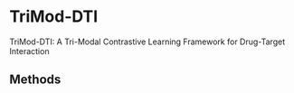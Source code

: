 # TriMod-DTI
TriMod-DTI: A Tri-Modal Contrastive Learning Framework for Drug-Target Interaction
## Methods

